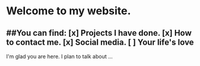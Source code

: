 # Welcome to my website.
##You can find:
[x] Projects I have done.
[x] How to contact me.
[x] Social media.
[ ] Your life's love
-


I'm glad you are here. I plan to talk about ...
